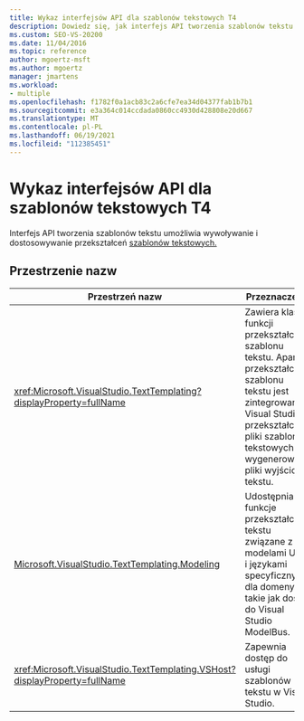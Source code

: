 ```yaml
---
title: Wykaz interfejsów API dla szablonów tekstowych T4
description: Dowiedz się, jak interfejs API tworzenia szablonów tekstu umożliwia wywoływanie i dostosowywanie przekształceń szablonów tekstowych.
ms.custom: SEO-VS-20200
ms.date: 11/04/2016
ms.topic: reference
author: mgoertz-msft
ms.author: mgoertz
manager: jmartens
ms.workload:
- multiple
ms.openlocfilehash: f1782f0a1acb83c2a6cfe7ea34d04377fab1b7b1
ms.sourcegitcommit: e3a364c014ccdada0860cc4930d428808e20d667
ms.translationtype: MT
ms.contentlocale: pl-PL
ms.lasthandoff: 06/19/2021
ms.locfileid: "112385451"
---
```

# <a name="api-reference-for-t4-text-templates"></a>Wykaz interfejsów API dla szablonów tekstowych T4

Interfejs API tworzenia szablonów tekstu umożliwia wywoływanie i dostosowywanie przekształceń [szablonów tekstowych.](../modeling/code-generation-and-t4-text-templates.md)

## <a name="namespaces"></a>Przestrzenie nazw

|Przestrzeń nazw|Przeznaczenie|
|-|-|
|<xref:Microsoft.VisualStudio.TextTemplating?displayProperty=fullName>|Zawiera klasy funkcji przekształcania szablonu tekstu. Aparat przekształcania szablonu tekstu jest zintegrowany z Visual Studio i przekształca pliki szablonów tekstowych na wygenerowane pliki wyjściowe tekstu.|
|[Microsoft.VisualStudio.TextTemplating.Modeling](/previous-versions/ee844312(v=vs.140))|Udostępnia funkcje przekształcania tekstu związane z modelami UML i językami specyficznym dla domeny, takie jak dostęp do Visual Studio ModelBus.|
|<xref:Microsoft.VisualStudio.TextTemplating.VSHost?displayProperty=fullName>|Zapewnia dostęp do usługi szablonów tekstu w Visual Studio.|
